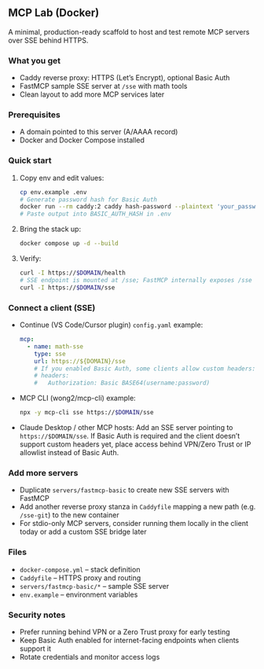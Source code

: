 ## MCP Lab (Docker)

A minimal, production-ready scaffold to host and test remote MCP servers over SSE behind HTTPS.

### What you get
- Caddy reverse proxy: HTTPS (Let’s Encrypt), optional Basic Auth
- FastMCP sample SSE server at `/sse` with math tools
- Clean layout to add more MCP services later

### Prerequisites
- A domain pointed to this server (A/AAAA record)
- Docker and Docker Compose installed

### Quick start
1. Copy env and edit values:
   ```bash
   cp env.example .env
   # Generate password hash for Basic Auth
   docker run --rm caddy:2 caddy hash-password --plaintext 'your_password'
   # Paste output into BASIC_AUTH_HASH in .env
   ```
2. Bring the stack up:
   ```bash
   docker compose up -d --build
   ```
3. Verify:
   ```bash
   curl -I https://$DOMAIN/health
   # SSE endpoint is mounted at /sse; FastMCP internally exposes /sse
   curl -I https://$DOMAIN/sse
   ```

### Connect a client (SSE)
- Continue (VS Code/Cursor plugin) `config.yaml` example:
  ```yaml
  mcp:
    - name: math-sse
      type: sse
      url: https://${DOMAIN}/sse
      # If you enabled Basic Auth, some clients allow custom headers:
      # headers:
      #   Authorization: Basic BASE64(username:password)
  ```

- MCP CLI (wong2/mcp-cli) example:
  ```bash
  npx -y mcp-cli sse https://$DOMAIN/sse
  ```

- Claude Desktop / other MCP hosts: Add an SSE server pointing to `https://$DOMAIN/sse`. If Basic Auth is required and the client doesn’t support custom headers yet, place access behind VPN/Zero Trust or IP allowlist instead of Basic Auth.

### Add more servers
- Duplicate `servers/fastmcp-basic` to create new SSE servers with FastMCP
- Add another reverse proxy stanza in `Caddyfile` mapping a new path (e.g. `/sse-git`) to the new container
- For stdio-only MCP servers, consider running them locally in the client today or add a custom SSE bridge later

### Files
- `docker-compose.yml` – stack definition
- `Caddyfile` – HTTPS proxy and routing
- `servers/fastmcp-basic/*` – sample SSE server
- `env.example` – environment variables

### Security notes
- Prefer running behind VPN or a Zero Trust proxy for early testing
- Keep Basic Auth enabled for internet-facing endpoints when clients support it
- Rotate credentials and monitor access logs
